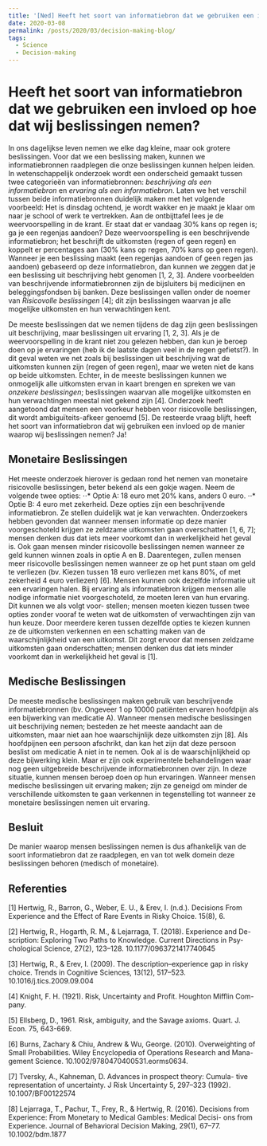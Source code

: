 ```yaml
---
title: '[Ned] Heeft het soort van informatiebron dat we gebruiken een invloed op hoe dat wij beslissingen nemen?'
date: 2020-03-08
permalink: /posts/2020/03/decision-making-blog/
tags:
  - Science
  - Decision-making
---
```


Heeft het soort van informatiebron dat we gebruiken een invloed op hoe dat wij beslissingen nemen?
======
  In ons dagelijkse leven nemen we elke dag kleine, maar ook grotere beslissingen. Voor dat we een beslissing maken, kunnen we informatiebronnen raadplegen die onze beslissingen kunnen helpen leiden. In wetenschappelijk onderzoek wordt een onderscheid gemaakt tussen twee categorieën van informatiebronnen: *beschrijving als een informatiebron* en *ervaring als een informatiebron*. Laten we het verschil tussen beide informatiebronnen duidelijk maken met het volgende voorbeeld:
  Het is dinsdag ochtend, je wordt wakker en je maakt je klaar om naar je school of werk te vertrekken. Aan de ontbijttafel lees je de weervoorspelling in de krant. Er staat dat er vandaag 30% kans op regen is; ga je een regenjas aandoen?
Deze weervoorspelling is een beschrijvende informatiebron; het beschrijft de uitkomsten (regen of geen regen) en koppelt er percentages aan (30% kans op regen, 70% kans op geen regen). Wanneer je een beslissing maakt (een regenjas
aandoen of geen regen jas aandoen) gebaseerd op deze informatiebron, dan kunnen we zeggen dat je een beslissing uit beschrijving hebt genomen [1, 2, 3]. Andere voorbeelden van beschrijvende informatiebronnen zijn de bijsluiters bij medicijnen en beleggingsfondsen bij banken. Deze beslissingen vallen onder de noemer van *Risicovolle beslissingen* [4]; dit zijn beslissingen waarvan je alle mogelijke uitkomsten en hun verwachtingen kent.

  De meeste beslissingen dat we nemen tijdens de dag zijn geen beslissingen uit beschrijving, maar beslissingen uit ervaring [1, 2, 3]. Als je de weervoorspelling in de krant niet zou gelezen hebben, dan kun je beroep doen op je ervaringen
(heb ik de laatste dagen veel in de regen gefietst?). In dit geval weten we net zoals bij beslissingen uit beschrijving wat de uitkomsten kunnen zijn (regen of geen regen), maar we weten niet de kans op beide uitkomsten. Echter, in de meeste beslissingen kunnen we onmogelijk alle uitkomsten ervan in kaart brengen en spreken we van *onzekere beslissingen*; beslissingen waarvan alle mogelijke uitkomsten en hun verwachtingen meestal niet gekend zijn [4]. Onderzoek heeft aangetoond dat mensen een voorkeur hebben voor risicovolle beslissingen, dit wordt ambiguïteits-afkeer genoemd [5]. De resteerde vraag blijft, heeft het soort van informatiebron dat wij gebruiken een invloed op de manier waarop wij beslissingen nemen? Ja!

Monetaire Beslissingen
------
 Het meeste onderzoek hierover is gedaan rond het nemen van monetaire risicovolle beslissingen, beter bekend als een gokje wagen. Neem de volgende twee opties:
 ⋅⋅* Optie A: 18 euro met 20% kans, anders 0 euro.
 ⋅⋅* Optie B: 4 euro met zekerheid.
Deze opties zijn een beschrijvende informatiebron. Ze stellen duidelijk wat je kan verwachten. Onderzoekers hebben gevonden dat wanneer mensen informatie op deze manier voorgeschoteld krijgen ze zeldzame uitkomsten gaan overschatten [1, 6, 7]; mensen denken dus dat iets meer voorkomt dan in werkelijkheid het geval is. Ook gaan mensen minder risicovolle beslissingen nemen wanneer ze geld kunnen winnen zoals in optie A en B. Daarentegen, zullen mensen meer risicovolle beslissingen nemen wanneer ze op het punt staan om geld te verliezen (bv. Kiezen tussen 18 euro verliezen met kans 80%, of met zekerheid 4 euro
verliezen) [6]. Mensen kunnen ook dezelfde informatie uit een ervaringen halen. Bij ervaring als informatiebron krijgen mensen alle nodige informatie niet voorgeschoteld, ze moeten leren van hun ervaring. Dit kunnen we als volgt voor-
stellen; mensen moeten kiezen tussen twee opties zonder vooraf te weten wat de uitkomsten of verwachtingen zijn van hun keuze. Door meerdere keren tussen dezelfde opties te kiezen kunnen ze de uitkomsten verkennen en een schatting maken van de waarschijnlijkheid van een uitkomst. Dit zorgt ervoor dat mensen zeldzame uitkomsten gaan onderschatten; mensen denken dus dat iets minder voorkomt dan in werkelijkheid het geval is [1].

Medische Beslissingen
------
De meeste medische beslissingen maken gebruik van beschrijvende informatiebronnen (bv. Ongeveer 1 op 10000 patiënten ervaren hoofdpijn als een bijwerking van medicatie A). Wanneer mensen medische beslissingen uit beschrijving nemen; besteden ze het meeste aandacht aan de uitkomsten, maar niet aan hoe waarschijnlijk deze uitkomsten zijn [8]. Als hoofdpijnen een persoon afschrikt, dan kan het zijn dat deze persoon beslist om medicatie A niet in te nemen. Ook al is de waarschijnlijkheid op deze bijwerking klein. Maar er zijn ook experimentele behandelingen waar nog geen uitgebreide beschrijvende informatiebronnen over zijn. In deze situatie, kunnen mensen beroep doen op hun ervaringen. Wanneer mensen medische beslissingen uit ervaring maken; zijn ze geneigd om minder de verschillende uitkomsten te gaan verkennen in tegenstelling tot wanneer ze monetaire beslissingen nemen uit ervaring.

Besluit
------
De manier waarop mensen beslissingen nemen is dus afhankelijk van de soort informatiebron dat ze raadplegen, en van tot welk domein deze beslissingen behoren (medisch of monetaire).

Referenties
------
[1] Hertwig, R., Barron, G., Weber, E. U., & Erev, I. (n.d.). Decisions From
Experience and the Effect of Rare Events in Risky Choice. 15(8), 6.

[2] Hertwig, R., Hogarth, R. M., & Lejarraga, T. (2018). Experience and De-
scription: Exploring Two Paths to Knowledge. Current Directions in Psy-
chological Science, 27(2), 123–128. 10.1177/0963721417740645

[3] Hertwig, R., & Erev, I. (2009). The description–experience gap
in risky choice. Trends in Cognitive Sciences, 13(12), 517–523.
10.1016/j.tics.2009.09.004

[4] Knight, F. H. (1921). Risk, Uncertainty and Profit. Houghton Mifflin Com-
pany.

[5] Ellsberg, D., 1961. Risk, ambiguity, and the Savage axioms. Quart. J. Econ.
75, 643-669.

[6] Burns, Zachary & Chiu, Andrew & Wu, George. (2010). Overweighting of
Small Probabilities. Wiley Encyclopedia of Operations Research and Mana-
gement Science. 10.1002/9780470400531.eorms0634.

[7] Tversky, A., Kahneman, D. Advances in prospect theory: Cumula-
tive representation of uncertainty. J Risk Uncertainty 5, 297–323 (1992).
10.1007/BF00122574

[8] Lejarraga, T., Pachur, T., Frey, R., & Hertwig, R. (2016). Decisions
from Experience: From Monetary to Medical Gambles: Medical Decisi-
ons from Experience. Journal of Behavioral Decision Making, 29(1), 67–77.
10.1002/bdm.1877

